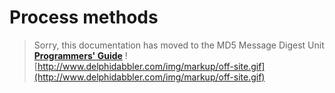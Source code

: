 <a href='Hidden comment: 
$Rev$
$Date$
'></a>

# Process methods #

> Sorry, this documentation has moved to the MD5 Message Digest Unit **[Programmers' Guide](http://wiki.delphidabbler.com/index.php/Docs/TPJMD5Process)** ![http://www.delphidabbler.com/img/markup/off-site.gif](http://www.delphidabbler.com/img/markup/off-site.gif)
